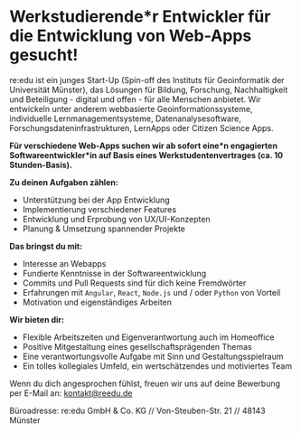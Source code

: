 # Werkstudierende\*r Entwickler für die Entwicklung von Web-Apps gesucht!

re:edu ist ein junges Start-Up (Spin-off des Instituts für Geoinformatik der Universität Münster), das Lösungen für Bildung, Forschung, Nachhaltigkeit und Beteiligung - digital und offen - für alle Menschen anbietet. Wir entwickeln unter anderem webbasierte Geoinformationssysteme, individuelle Lernmanagementsysteme, Datenanalysesoftware, Forschungsdateninfrastrukturen, LernApps oder Citizen Science Apps.

**Für verschiedene Web-Apps suchen wir ab sofort eine\*n engagierten Softwareentwickler\*in auf Basis eines Werkstudentenvertrages (ca. 10 Stunden-Basis).**

**Zu deinen Aufgaben zählen:**

- Unterstützung bei der App Entwicklung
- Implementierung verschiedener Features
- Entwicklung und Erprobung von UX/UI-Konzepten
- Planung & Umsetzung spannender Projekte

**Das bringst du mit:**

- Interesse an Webapps
- Fundierte Kenntnisse in der Softwareentwicklung
- Commits und Pull Requests sind für dich keine Fremdwörter
- Erfahrungen mit `Angular`, `React`, `Node.js` und / oder `Python` von Vorteil
- Motivation und eigenständiges Arbeiten

**Wir bieten dir:**

- Flexible Arbeitszeiten und Eigenverantwortung auch im Homeoffice
- Positive Mitgestaltung eines gesellschaftsprägenden Themas
- Eine verantwortungsvolle Aufgabe mit Sinn und Gestaltungsspielraum
- Ein tolles kollegiales Umfeld, ein wertschätzendes und motiviertes Team

Wenn du dich angesprochen fühlst, freuen wir uns auf deine Bewerbung per E-Mail an: kontakt@reedu.de

Büroadresse:
re:edu GmbH \& Co. KG // Von-Steuben-Str. 21 // 48143 Münster
